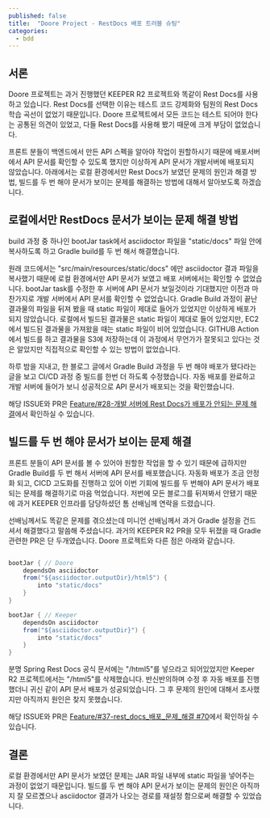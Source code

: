 ```yaml
---
published: false
title:  "Doore Project - RestDocs 배포 트러블 슈팅"
categories:
  - bdd
---
```


## 서론

Doore 프로젝트는 과거 진행했던 KEEPER R2 프로젝트와 똑같이 Rest Docs를 사용하고 있습니다. Rest Docs를 선택한 이유는 테스트 코드 강제화와 팀원의 Rest Docs 학습 곡선이 없었기 때문입니다. Doore 프로젝트에서 모든 코드는 테스트 되어야 한다는 공통된 의견이 있었고, 다들 Rest Docs를 사용해 봤기 때문에 크게 부담이 없었습니다.

프론트 분들이 백엔드에서 만든 API 스펙을 알아야 작업이 원할하시기 때문에 배포서버에서 API 문서를 확인할 수 있도록 했지만 이상하게 API 문서가 개발서버에 배포되지 않았습니다. 아래에서는 로컬 환경에서만 Rest Docs가 보였던 문제의 원인과 해결 방법, 빌드를 두 번 해야 문서가 보이는 문제를 해결하는 방법에 대해서 알아보도록 하겠습니다.

## 로컬에서만 RestDocs 문서가 보이는 문제 해결 방법

build 과정 중 하나인 bootJar task에서 asciidoctor 파일을 "static/docs" 파일 안에 복사하도록 하고 Gradle build를 두 번 해서 해결했습니다. 

원래 코드에서는 "src/main/resources/static/docs" 에만 asciidoctor 결과 파일을 복사했기 때문에 로컬 환경에서만 API 문서가 보였고 배포 서버에서는 확인할 수 없었습니다. bootJar task를 수정한 후 서버에 API 문서가 보일것이라 기대했지만 이전과 마찬가지로 개발 서버에서 API 문서를 확인할 수 없었습니다. Gradle Build 과정이 끝난 결과물의 파일을 뒤져 봤을 때 static 파일이 제대로 들어가 있었지만 이상하게 배포가 되지 않았습니다. 로컬에서 빌드된 결과물은 static 파일이 제대로 들어 있었지만, EC2에서 빌드된 결과물을 가져왔을 때는 static 파일이 비어 있었습니다. GITHUB Action에서 빌드를 하고 결과물을 S3에 저장하는데 이 과정에서 무언가가 잘못되고 있다는 것은 알았지만 직접적으로 확인할 수 있는 방법이 없었습니다.

하루 밤을 지내고, 한 블로그 글에서 Gradle Build 과정을 두 번 해야 배포가 됐다라는 글을 보고 CI/CD 과정 중 빌드를 한번 더 하도록 수정했습니다. 자동 배포를 완료하고 개발 서버에 들어가 보니 성공적으로 API 문서가 배포되는 것을 확인했습니다.

해당 ISSUE와 PR은 [Feature/#28-개발 서버에 Rest Docs가 배포가 안되는 문제 해결](https://github.com/BDD-CLUB/01-doo-re-back/pull/29)에서 확인하실 수 있습니다.

## 빌드를 두 번 해야 문서가 보이는 문제 해결

프론트 분들이 API 문서를 볼 수 있어야 원할한 작업을 할 수 있기 때문에 급하지만 Gradle Build를 두 번 해서 서버에 API 문서를 배포했습니다. 자동화 배포가 조금 안정화 되고, CICD 고도화를 진행하고 있어 이번 기회에 빌드를 두 번해야 API 문서가 배포되는 문제를 해결하기로 마음 먹었습니다. 저번에 모든 블로그를 뒤져봐서 안됐기 때문에 과거 KEEPER 인프라를 담당하셨던 톰 선배님께 연락을 드렸습니다. 

선배님께서도 똑같은 문제를 겪으셨는데 미니언 선배님께서 과거 Gradle 설정을 건드셔서 해결했다고 말씀해 주셨습니다. 과거의 KEEPER R2 PR을 모두 뒤졌을 때 Gradle 관련한 PR은 단 두개였습니다. Doore 프로젝트와 다른 점은 아래와 같습니다.

~~~java

bootJar { // Doore
    dependsOn asciidoctor
    from("${asciidoctor.outputDir}/html5") {
        into "static/docs"
    }
}

bootJar { // Keeper
    dependsOn asciidoctor
    from("${asciidoctor.outputDir}") {
        into "static/docs"
    }
}

~~~

분명 Spring Rest Docs 공식 문서에는 "/html5"를 넣으라고 되어있었지만 Keeper R2 프로젝트에서는 "/html5"를 삭제했습니다. 반신반의하며 수정 후 자동 배포를 진행했더니 귀신 같이 API 문서 배포가 성공되었습니다. 그 후 문제의 원인에 대해서 조사했지만 아직까지 원인은 찾지 못했습니다.

해당 ISSUE와 PR은 [Feature/#37-rest_docs_배포_문제_해결 #70](https://github.com/BDD-CLUB/01-doo-re-back/pull/70)에서 확인하실 수 있습니다.

## 결론

로컬 환경에서만 API 문서가 보였던 문제는 JAR 파일 내부에 static 파일을 넣어주는 과정이 없었기 때문입니다. 빌드를 두 번 해야 API 문서가 보이는 문제의 원인은 아직까지 잘 모르곘으나 asciidoctor 결과가 나오는 경로를 재설정 함으로써 해결할 수 있었습니다.